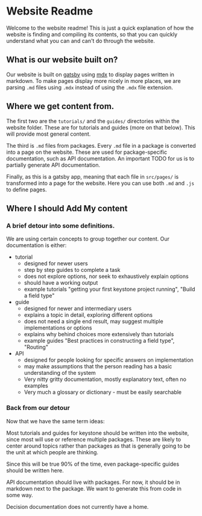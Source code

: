 # Website Readme

Welcome to the website readme! This is just a quick explanation of how the website
is finding and compiling its contents, so that you can quickly understand what you
can and can't do through the website.

## What is our website built on?

Our website is built on [gatsby](https://www.gatsbyjs.org/) using [mdx](https://github.com/mdx-js/mdx)
to display pages written in markdown. To make pages display more nicely in more places, we are
parsing `.md` files using `.mdx` instead of using the `.mdx` file extension.

## Where we get content from.

The first two are the `tutorials/` and the `guides/` directories within the website folder.
These are for tutorials and guides (more on that below). This will provide most general content.

The third is `.md` files from packages. Every `.md` file in a package is converted into a page
on the website. These are used for package-specific documentation, such as API documentation. An
important TODO for us is to partially generate API documentation.

Finally, as this is a gatsby app, meaning that each file in `src/pages/` is transformed into a page
for the website. Here you can use both `.md` and `.js` to define pages.

## Where I should Add My content

### A brief detour into some definitions.

We are using certain concepts to group together our content. Our documentation is either:

- tutorial
  - designed for newer users
  - step by step guides to complete a task
  - does not explore options, nor seek to exhaustively explain options
  - should have a working output
  - example tutorials "getting your first keystone project running", "Build a field type"
- guide
  - designed for newer and intermediary users
  - explains a topic in detail, exploring different options
  - does not need a single end result, may suggest multiple implementations or options
  - explains why behind choices more extensively than tutorials
  - example guides "Best practices in constructing a field type", "Routing"
- API
  - designed for people looking for specific answers on implementation
  - may make assumptions that the person reading has a basic understanding of the system
  - Very nitty gritty documentation, mostly explanatory text, often no examples
  - Very much a glossary or dictionary - must be easily searchable

### Back from our detour

Now that we have the same term ideas:

Most tutorials and guides for keystone should be written into the website, since most will use
or reference multiple packages. These are likely to center around topics rather than packages
as that is generally going to be the unit at which people are thinking.

Since this will be true 90% of the time, even package-specific guides should be written here.

API documentation should live with packages. For now, it should be in markdown next to the package.
We want to generate this from code in some way.

Decision documentation does not currently have a home.
